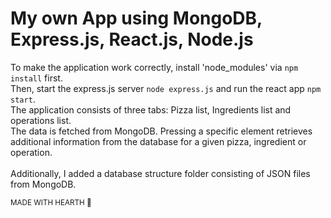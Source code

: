 # My own App using MongoDB, Express.js, React.js, Node.js
To make the application work correctly, install 'node_modules' via `npm install` first.<br>
Then, start the express.js server `node express.js` and run the react app `npm start`.<br>
The application consists of three tabs: Pizza list, Ingredients list and operations list. <br>
The data is fetched from MongoDB. Pressing a specific element retrieves additional information from the database for a given pizza, ingredient or operation.<br><br>
Additionally, I added a database structure folder consisting of JSON files from MongoDB.

<sub>MADE WITH HEARTH 🖤</sub>
